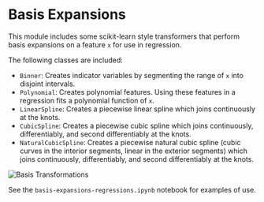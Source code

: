 # Basis Expansions

This module includes some scikit-learn style transformers that perform basis expansions on a feature `x` for use in regression.

The following classes are included:

  - `Binner`: Creates indicator variables by segmenting the range of `x` into disjoint intervals.
  - `Polynomial`: Creates polynomial features.  Using these features in a regression fits a polynomial function of `x`.
  - `LinearSpline`: Creates a piecewise linear spline which joins continuously at the knots.
  - `CubicSpline`: Creates a piecewise cubic spline which joins continuously, differentiably, and second differentiably at the knots.
  - `NaturalCubicSpline`: Creates a piecewise natural cubic spline (cubic curves in the interior segments, linear in the exterior segments) which joins continuously, differentiably, and second differentiably at the knots.

 ![Basis Transformations](img/basis-transformations.png)

 See the `basis-expansions-regressions.ipynb` notebook for examples of use.
